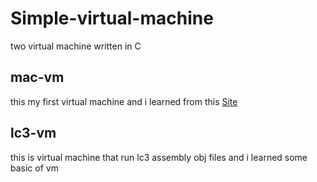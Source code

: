 # Simple-virtual-machine

two virtual machine written in C

## mac-vm

this my first virtual machine and i learned from this [Site](https://felixangell.com/blogs/virtual-machine-in-c)

## lc3-vm

this is virtual machine that run lc3 assembly obj files and i learned some basic of vm
